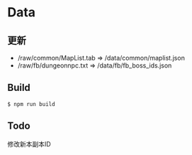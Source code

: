 # Data

## 更新
+ /raw/common/MapList.tab => /data/common/maplist.json
+ /raw/fb/dungeonnpc.txt => /data/fb/fb_boss_ids.json

## Build
```
$ npm run build
```

## Todo
修改新本副本ID